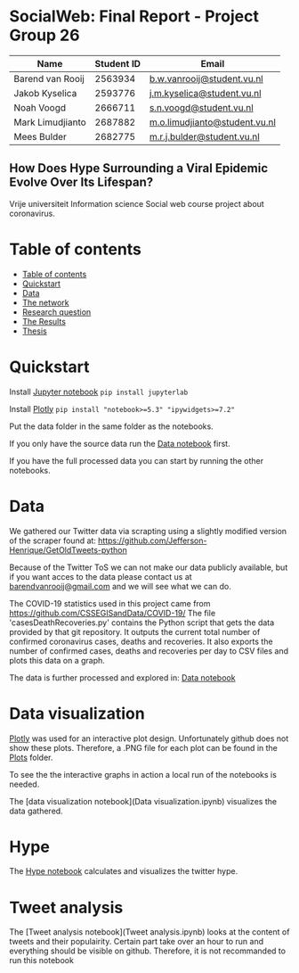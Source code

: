 # SocialWeb: Final Report - Project Group 26

|Name|Student ID|Email|
|---	|---	|---	|
|Barend van Rooij|2563934|b.w.vanrooij@student.vu.nl|
|Jakob Kyselica|2593776|j.m.kyselica@student.vu.nl|
|Noah Voogd|2666711|s.n.voogd@student.vu.nl|
|Mark Limudjianto|2687882|m.o.limudjianto@student.vu.nl|
|Mees Bulder|2682775|m.r.j.bulder@student.vu.nl|

## How Does Hype Surrounding a Viral Epidemic Evolve Over Its Lifespan?

Vrije universiteit Information science Social web course project about coronavirus.

# Table of contents


<!--ts-->
  * [Table of contents](#table-of-contents)
  * [Quickstart](#Quickstart)
  * [Data](#data)
  * [The network](#the-network)
  * [Research question](#rq)
  * [The Results](#results)
  * [Thesis](#thesis)    
<!--te-->
# Quickstart

Install [Jupyter notebook](https://jupyter.org/install) `pip install jupyterlab`

Install [Plotly](https://github.com/plotly/plotly.py) `pip install "notebook>=5.3" "ipywidgets>=7.2"`

Put the data folder in the same folder as the notebooks.

If you only have the source data run the [Data notebook](Data.ipynb) first.

If you have the full processed data you can start by running the other notebooks.

# Data 
We gathered our Twitter data via scrapting using a slightly modified version of the scraper found at: https://github.com/Jefferson-Henrique/GetOldTweets-python

Because of the Twitter ToS we can not make our data publicly available, but if you want acces to the data please contact us at barendvanrooij@gmail.com and we will see what we can do.

The COVID-19 statistics used in this project came from https://github.com/CSSEGISandData/COVID-19/
The file 'casesDeathRecoveries.py' contains the Python script that gets the data provided by that git repository. It outputs the current total number of confirmed coronavirus cases, deaths and recoveries. It also exports the number of confirmed cases, deaths and recoveries per day to CSV files and plots this data on a graph.

The data is further processed and explored in:
[Data notebook](Data.ipynb)  

# Data visualization

[Plotly](https://github.com/plotly/plotly.py) was used for an interactive plot design. Unfortunately github does not show these plots. Therefore, a .PNG file for each plot can be found in the [Plots](Plots) folder.

To see the the interactive graphs in action a local run of the notebooks is needed. 

The [data visualization notebook](Data visualization.ipynb) visualizes the data gathered.

# Hype

The [Hype notebook](Hype.ipynb) calculates and visualizes the twitter hype. 

# Tweet analysis

The [Tweet analysis notebook](Tweet analysis.ipynb) looks at the content of tweets and their populairity. Certain part take over an hour to run and everything should be visible on github. Therefore, it is not recommanded to run this notebook


